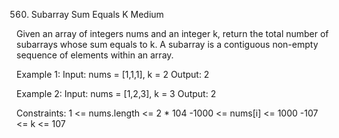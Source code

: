 560. Subarray Sum Equals K
Medium

Given an array of integers nums and an integer k, return the total number of subarrays whose sum equals to k.
A subarray is a contiguous non-empty sequence of elements within an array.

Example 1:
Input: nums = [1,1,1], k = 2
Output: 2

Example 2:
Input: nums = [1,2,3], k = 3
Output: 2
 
Constraints:
1 <= nums.length <= 2 * 104
-1000 <= nums[i] <= 1000
-107 <= k <= 107
